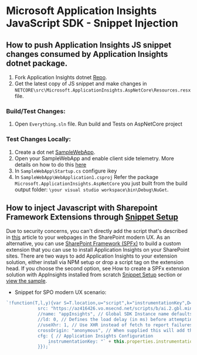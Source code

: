 <properties
	pageTitle="Application Insights JavaScript SDK - Snippets"
	description="Reference doc"
	services="application-insights"
    documentationCenter=".net"
/>

<tags
	ms.service="application-insights"
	ms.workload="tbd"
	ms.tgt_pltfrm="ibiza"
	ms.devlang="na"
	ms.topic="article"
	ms.date="8/28/2020"/>

# Microsoft Application Insights JavaScript SDK - Snippet Injection

## How to push Application Insights JS snippet changes consumed by Application Insights dotnet package.

1.  Fork Application Insights dotnet [Repo](https://github.com/microsoft/ApplicationInsights-dotnet).
2.  Get the latest copy of JS snippet and make changes in `NETCORE\src\Microsoft.ApplicationInsights.AspNetCore\Resources.resx` file.

### Build/Test Changes:
1. Open `Everything.sln` file. Run build and Tests on AspNetCore project

### Test Changes Locally:

1. Create a dot net [SampleWebApp](https://docs.microsoft.com/en-us/visualstudio/ide/quickstart-aspnet-core?view=vs-2019).
2.  Open your SampleWebApp and enable client side telemetry. More details on how to do this [here](https://docs.microsoft.com/en-us/azure/azure-monitor/app/asp-net-core#enable-client-side-telemetry-for-web-applications)
3.  In `SampleWebApp\Startup.cs` configure ikey
4.  In `SampleWebApp\WebApplication1.csproj` Refer the package `Microsoft.ApplicationInsights.AspNetCore` you just built from the build output folder: `\your visual studio workspace\bin\Debug\NuGet`.

## How to inject Javascript with Sharepoint Framework Extensions through [Snippet Setup](https://github.com/microsoft/ApplicationInsights-JS/tree/master/SPO#snippet-setup-ignore-if-using-npm-setup)

Due to security concerns, you can't directly add the script that's described in [this](https://docs.microsoft.com/en-us/azure/azure-monitor/app/sharepoint) article to your webpages in the SharePoint modern UX. As an alternative, you can use [SharePoint Framework (SPFx)](/sharepoint/dev/spfx/extensions/overview-extensions) to build a custom extension that you can use to install Application Insights on your SharePoint sites. There are two ways to add Application Insights to your extension solution, either install via NPM setup or drop a script tag on the extension head. If you choose the second option, see How to create a SPFx extension solution with AppInsights installed from scratch [Snippet Setup](https://github.com/microsoft/ApplicationInsights-JS/tree/master/SPO#snippet-setup-ignore-if-using-npm-setup) section or [view the sample](https://github.com/microsoft/ApplicationInsights-JS/tree/master/SPO/AppInsightsExtensionSolutionSample-Snippet). 

- Snippet for SPO modern UX scenario: 
```js
`!function(T,l,y){var S=T.location,u="script",k="instrumentationKey",D="ingestionendpoint",C="disableExceptionTracking",E="ai.device.",I="toLowerCase",b="crossOrigin",w="POST",e="appInsightsSDK",t=y.name||"appInsights";(y.name||T[e])&&(T[e]=t);var n=T[t]||function(d){var g=!1,f=!1,m={initialize:!0,queue:[],sv:"4",version:2,config:d};function v(e,t){var n={},a="Browser";return n[E+"id"]=a[I](),n[E+"type"]=a,n["ai.operation.name"]=S&&S.pathname||"_unknown_",n["ai.internal.sdkVersion"]="javascript:snippet_"+(m.sv||m.version),{time:function(){var e=new Date;function t(e){var t=""+e;return 1===t.length&&(t="0"+t),t}return e.getUTCFullYear()+"-"+t(1+e.getUTCMonth())+"-"+t(e.getUTCDate())+"T"+t(e.getUTCHours())+":"+t(e.getUTCMinutes())+":"+t(e.getUTCSeconds())+"."+((e.getUTCMilliseconds()/1e3).toFixed(3)+"").slice(2,5)+"Z"}(),iKey:e,name:"Microsoft.ApplicationInsights."+e.replace(/-/g,"")+"."+t,sampleRate:100,tags:n,data:{baseData:{ver:2}}}}var h=d.url||y.src;if(h){function a(e){var t,n,a,i,r,o,s,c,p,l,u;g=!0,m.queue=[],f||(f=!0,t=h,s=function(){var e={},t=d.connectionString;if(t)for(var n=t.split(";"),a=0;a<n.length;a++){var i=n[a].split("=");2===i.length&&(e[i[0][I]()]=i[1])}if(!e[D]){var r=e.endpointsuffix,o=r?e.location:null;e[D]="https://"+(o?o+".":"")+"dc."+(r||"services.visualstudio.com")}return e}(),c=s[k]||d[k]||"",p=s[D],l=p?p+"/v2/track":config.endpointUrl,(u=[]).push((n="SDK LOAD Failure: Failed to load Application Insights SDK script (See stack for details)",a=t,i=l,(o=(r=v(c,"Exception")).data).baseType="ExceptionData",o.baseData.exceptions=[{typeName:"SDKLoadFailed",message:n.replace(/\\./g,"-"),hasFullStack:!1,stack:n+"\\nSnippet failed to load ["+a+"] -- Telemetry is disabled\\nHelp Link: https://go.microsoft.com/fwlink/?linkid=2128109\\nHost: "+(S&&S.pathname||"_unknown_")+"\\nEndpoint: "+i,parsedStack:[]}],r)),u.push(function(e,t,n,a){var i=v(c,"Message"),r=i.data;r.baseType="MessageData";var o=r.baseData;return o.message='AI (Internal): 99 message:"'+("SDK LOAD Failure: Failed to load Application Insights SDK script (See stack for details) ("+n+")").replace(/\\"/g,"")+'"',o.properties={endpoint:a},i}(0,0,t,l)),function(e,t){if(JSON){var n=T.fetch;if(n&&!y.useXhr)n(t,{method:w,body:JSON.stringify(e),mode:"cors"});else if(XMLHttpRequest){var a=new XMLHttpRequest;a.open(w,t),a.setRequestHeader("Content-type","application/json"),a.send(JSON.stringify(e))}}}(u,l))}function i(e,t){f||setTimeout(function(){!t&&m.core||a()},500)}var e=function(){var n=l.createElement(u);n.src=h;var e=y[b];return!e&&""!==e||"undefined"==n[b]||(n[b]=e),n.onload=i,n.onerror=a,n.onreadystatechange=function(e,t){"loaded"!==n.readyState&&"complete"!==n.readyState||i(0,t)},n}();y.ld<0?l.getElementsByTagName("head")[0].appendChild(e):setTimeout(function(){l.getElementsByTagName(u)[0].parentNode.appendChild(e)},y.ld||0)}try{m.cookie=l.cookie}catch(p){}function t(e){for(;e.length;)!function(t){m[t]=function(){var e=arguments;g||m.queue.push(function(){m[t].apply(m,e)})}}(e.pop())}var n="track",r="TrackPage",o="TrackEvent";t([n+"Event",n+"PageView",n+"Exception",n+"Trace",n+"DependencyData",n+"Metric",n+"PageViewPerformance","start"+r,"stop"+r,"start"+o,"stop"+o,"addTelemetryInitializer","setAuthenticatedUserContext","clearAuthenticatedUserContext","flush"]),m.SeverityLevel={Verbose:0,Information:1,Warning:2,Error:3,Critical:4};var s=(d.extensionConfig||{}).ApplicationInsightsAnalytics||{};if(!0!==d[C]&&!0!==s[C]){method="onerror",t(["_"+method]);var c=T[method];T[method]=function(e,t,n,a,i){var r=c&&c(e,t,n,a,i);return!0!==r&&m["_"+method]({message:e,url:t,lineNumber:n,columnNumber:a,error:i}),r},d.autoExceptionInstrumented=!0}return m}(y.cfg);(T[t]=n).queue&&0===n.queue.length&&n.trackPageView({})}(window,document,{
            src: "https://az416426.vo.msecnd.net/scripts/b/ai.2.gbl.min.js", // The SDK URL Source
            //name: "appInsights", // Global SDK Instance name defaults to "appInsights" when not supplied
            //ld: 0, // Defines the load delay (in ms) before attempting to load the sdk. -1 = block page load and add to head. (default) = 0ms load after timeout,
            //useXhr: 1, // Use XHR instead of fetch to report failures (if available),
            crossOrigin: "anonymous", // When supplied this will add the provided value as the cross origin attribute on the script tag 
            cfg: { // Application Insights Configuration
                instrumentationKey: "` + this.properties.instrumentationKey + `"
            }});`
```